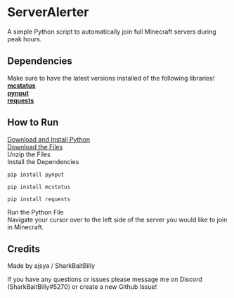 # ServerAlerter
A simple Python script to automatically join full Minecraft servers during peak hours.

## Dependencies
Make sure to have the latest versions installed of the following libraries! <br />
  **[mcstatus](https://github.com/Dinnerbone/mcstatus)** <br />
  **[pynput](https://pypi.org/project/pynput/)** <br />
  **[requests](https://pypi.org/project/requests/)**

## How to Run
[Download and Install Python](https://www.python.org/) <br />
[Download the Files](https://github.com/ajsya/ServerAlerter/archive/refs/heads/main.zip) <br />
Unzip the Files <br />
Install the Dependencies <br />
```
pip install pynput
```
```
pip install mcstatus
```
```
pip install requests
```
Run the Python File <br />
Navigate your cursor over to the left side of the server you would like to join in Minecraft.
## Credits
Made by ajsya / SharkBaitBilly

If you have any questions or issues please message me on Discord (SharkBaitBilly#5270) or create a new Github Issue!
